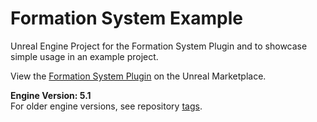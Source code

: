 
# Formation System Example

Unreal Engine Project for the Formation System Plugin and to showcase simple usage in an example project.

View the [Formation System Plugin](https://www.unrealengine.com/marketplace/en-US/product/6e6c52f5471746f5b5bb55d7998bd849) on the Unreal Marketplace.


**Engine Version: 5.1**  
For older engine versions, see repository [tags](https://github.com/codesquirl/FormationSystemExample/tags).

